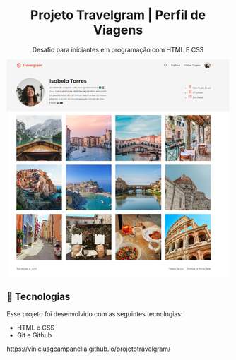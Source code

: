 <h1 align="center"> Projeto Travelgram | Perfil de Viagens </h1>

<p align="center">
Desafio para iniciantes em programação com HTML E CSS <br/>


<p align="center">
  <img src="./assets/images/Screenshot_2.png">
</p>

## 🚀 Tecnologias

Esse projeto foi desenvolvido com as seguintes tecnologias:

- HTML e CSS
- Git e Github

<p> https://viniciusgcampanella.github.io/projetotravelgram/ </p>